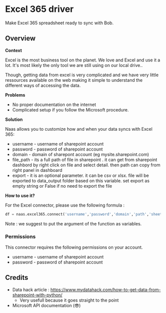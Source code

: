 # Excel 365 driver

Make Excel 365 spreadsheet ready to sync with Bob.


## Overview 

**Context** 

Excel is the most business tool on the planet. We love and Excel and use it a lot. It's most likely the only tool we are still using on our local drive.. 

Though, getting data from excel is very complicated and we have very little ressources available on the web making it simple to understand the different ways of accessing the data. 


**Problems**

- No proper documentation on the internet
- Complicated setup if you follow the Microsoft procedure.


**Solution**

Naas allows you to customize how and when your data syncs with Excel 365:

- username - username of sharepoint account
- password - password of sharepoint account
- domain - domain of sharepont account (eg mysite.sharepoint.com)
- file_path - its a full path of file in sharepoint . it can get from sharepoint dashbord by right click on file and select detail. then path can copy from right panel in dashboard
- export - it is an optional parameter. it can be csv or xlsx. file will be exported to data_output folder based on this variable. set export as empty string or False if no need to export the file

**How to use it?**

For the Excel connector, please use the following formula :

```python
df = naas.excel365.connect('username','password','domain','path','sheet','export')
```
Note : we suggest to put the argument of the function as variables.



### Permissions 

This connector requires the following permissions on your account.

- username - username of sharepoint account
- password - password of sharepoint account


## Credits 

- Data hack article : https://www.mydatahack.com/how-to-get-data-from-sharepoint-with-python/
  - Very usefull because it goes straight to the point 
- Microsoft API documentation (😎)


